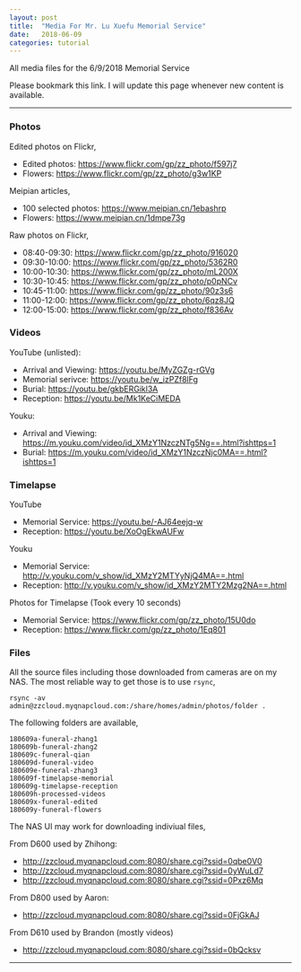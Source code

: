 ```yaml
---
layout: post
title:  "Media For Mr. Lu Xuefu Memorial Service"
date:   2018-06-09
categories: tutorial 
---
```


All media files for the 6/9/2018 Memorial Service

Please bookmark this link. I will update this page whenever new 
content is available.

--------------------

### Photos

Edited photos on Flickr,

* Edited photos: <https://www.flickr.com/gp/zz_photo/f597j7>
* Flowers: <https://www.flickr.com/gp/zz_photo/g3w1KP>

Meipian articles,

* 100 selected photos: <https://www.meipian.cn/1ebashrp>
* Flowers: <https://www.meipian.cn/1dmpe73g>

Raw photos on Flickr,

* 08:40-09:30: <https://www.flickr.com/gp/zz_photo/916020>
* 09:30-10:00: <https://www.flickr.com/gp/zz_photo/5362R0>
* 10:00-10:30: <https://www.flickr.com/gp/zz_photo/mL200X>
* 10:30-10:45: <https://www.flickr.com/gp/zz_photo/p0pNCv>
* 10:45-11:00: <https://www.flickr.com/gp/zz_photo/90z3s6>
* 11:00-12:00: <https://www.flickr.com/gp/zz_photo/6qz8JQ>
* 12:00-15:00: <https://www.flickr.com/gp/zz_photo/f836Av>

### Videos

YouTube (unlisted):

* Arrival and Viewing: <https://youtu.be/MyZGZg-rGVg>
* Memorial serivce: <https://youtu.be/w_izPZf8lFg>
* Burial: <https://youtu.be/gkbERGikl3A>
* Reception: <https://youtu.be/Mk1KeCiMEDA>

Youku:

* Arrival and Viewing: <https://m.youku.com/video/id_XMzY1NzczNTg5Ng==.html?ishttps=1>
* Burial: <https://m.youku.com/video/id_XMzY1NzczNjc0MA==.html?ishttps=1>

### Timelapse

YouTube

* Memorial Service: <https://youtu.be/-AJ64eejq-w>
* Reception: <https://youtu.be/XoOgEkwAUFw>

Youku

* Memorial Service: <http://v.youku.com/v_show/id_XMzY2MTYyNjQ4MA==.html>
* Reception: <http://v.youku.com/v_show/id_XMzY2MTY2Mzg2NA==.html>

Photos for Timelapse (Took every 10 seconds)

* Memorial Service: <https://www.flickr.com/gp/zz_photo/15U0do>
* Reception: <https://www.flickr.com/gp/zz_photo/1Eq801>

### Files

All the source files including those downloaded from cameras are on my NAS. 
The most reliable way to get those is to use `rsync`,

    rsync -av admin@zzcloud.myqnapcloud.com:/share/homes/admin/photos/folder .

The following folders are available,

    180609a-funeral-zhang1
    180609b-funeral-zhang2
    180609c-funeral-qian
    180609d-funeral-video
    180609e-funeral-zhang3
    180609f-timelapse-memorial
    180609g-timelapse-reception
    180609h-processed-videos
    180609x-funeral-edited
    180609y-funeral-flowers

The NAS UI may work for downloading indiviual files,

From D600 used by Zhihong:
* <http://zzcloud.myqnapcloud.com:8080/share.cgi?ssid=0qbe0V0>
* <http://zzcloud.myqnapcloud.com:8080/share.cgi?ssid=0yWuLd7>
* <http://zzcloud.myqnapcloud.com:8080/share.cgi?ssid=0Pxz6Mq>

From D800 used by Aaron:
* <http://zzcloud.myqnapcloud.com:8080/share.cgi?ssid=0FjGkAJ>

From D610 used by Brandon (mostly videos)
* <http://zzcloud.myqnapcloud.com:8080/share.cgi?ssid=0bQcksv>

------------------------------
